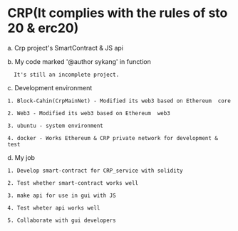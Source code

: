 # CRP(It complies with the rules of sto 20 & erc20)
  a. Crp project's SmartContract & JS api

  b. My code marked '@author sykang' in function
  
      It's still an incomplete project.

  c. Development environment
  
    1. Block-Cahin(CrpMainNet) - Modified its web3 based on Ethereum  core
    
    2. Web3 - Modified its web3 based on Ethereum  web3
    
    3. ubuntu - system environment
    
    4. docker - Works Ethereum & CRP private network for development & test
    
  d. My job
  
    1. Develop smart-contract for CRP_service with solidity
    
    2. Test whether smart-contract works well
    
    3. make api for use in gui with JS
    
    4. Test wheter api works well
    
    5. Collaborate with gui developers
    
